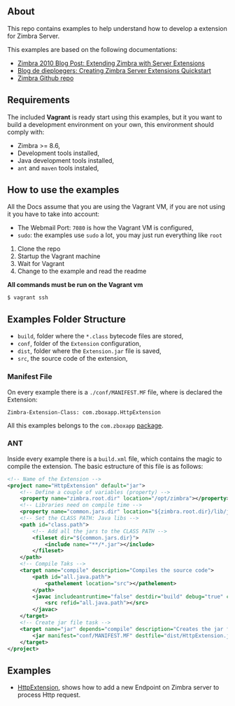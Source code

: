 ## About
This repo contains examples to help understand how to develop a extension for Zimbra Server.

This examples are based on the following documentations:

* [Zimbra 2010 Blog Post: Extending Zimbra with Server Extensions](https://blog.zimbra.com/2010/04/extending-zimbra-with-server-extensions/)
* [Blog de dieploegers: Creating Zimbra Server Extensions Quickstart](http://dennis.dieploegers.de/creating-zimbra-server-extensions-quickstart/)
* [Zimbra Github repo](https://github.com/zimbra)

## Requirements
The included **Vagrant** is ready start using this examples, but it you want to build a development environment on your own, this environment should comply with:

- Zimbra >= 8.6,
- Development tools installed,
- Java development tools installed,
- `ant` and `maven` tools instaled,

## How to use the examples
All the Docs assume that you are using the Vagrant VM, if you are not using it you have to take into account:

- The Webmail Port: `7080` is how the Vagrant VM is configured,
- `sudo`: the examples use `sudo` a lot, you may just run everything like `root`

1. Clone the repo
2. Startup the Vagrant machine
3. Wait for Vagrant
4. Change to the example and read the readme

**All commands must be run on the Vagrant vm**

```
$ vagrant ssh
```

## Examples Folder Structure

* `build`, folder where the `*.class` bytecode files are stored,
* `conf`, folder of the `Extension` configuration,
* `dist`, folder where the `Extension.jar` file is saved,
* `src`, the source code of the extension,

### Manifest File
On every example there is a `./conf/MANIFEST.MF` file, where is declared the Extension:

```
Zimbra-Extension-Class: com.zboxapp.HttpExtension
```

All this examples belongs to the `com.zboxapp` [package](https://en.wikipedia.org/wiki/Java_package).

### ANT
Inside every example there is a `build.xml` file, which contains the magic to compile the extension. The basic estructure of this file is as follows:

```xml
<!-- Name of the Extension -->
<project name="HttpExtension" default="jar">
    <!-- Define a couple of variables (property) -->
	<property name="zimbra.root.dir" location="/opt/zimbra"></property>
	<!-- Libraries need on compile time -->
    <property name="common.jars.dir" location="${zimbra.root.dir}/lib/jars"></property>
    <!-- Set the CLASS PATH: Java libs -->
    <path id="class.path">
        <!-- Add all the jars to the CLASS PATH -->
        <fileset dir="${common.jars.dir}">
            <include name="**/*.jar"></include>
        </fileset>
    </path>
    <!-- Compile Taks -->
    <target name="compile" description="Compiles the source code">
        <path id="all.java.path">
            <pathelement location="src"></pathelement>
        </path>
        <javac includeantruntime="false" destdir="build" debug="true" classpathref="class.path">
            <src refid="all.java.path"></src>
        </javac>
    </target>
    <!-- Create jar file task -->
    <target name="jar" depends="compile" description="Creates the jar file">
        <jar manifest="conf/MANIFEST.MF" destfile="dist/HttpExtension.jar" basedir="build"></jar>
    </target>
</project>
```

## Examples

* [HttpExtension](./HttpExtension), shows how to add a new Endpoint on Zimbra server to process Http request.
